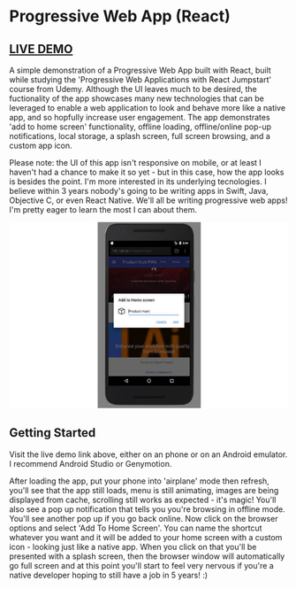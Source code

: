 # Progressive Web App (React)
## [LIVE DEMO](https://react-pwa-70b78.firebaseapp.com/)

A simple demonstration of a Progressive Web App built with React, built while studying the 'Progressive Web Applications with React Jumpstart' course from Udemy. Although the UI leaves much to be desired, the fuctionality of the app showcases many new technologies that can be leveraged to enable a web application to look and behave more like a native app, and so hopfully increase user engagement. The app demonstrates 'add to home screen' functionality, offline loading, offline/online pop-up notifications, local storage, a splash screen, full screen browsing, and a custom app icon.

Please note: the UI of this app isn't responsive on mobile, or at least I haven't had a chance to make it so yet - but in this case, how the app looks is besides the point. I'm more interested in its underlying tecnologies. I believe within 3 years nobody's going to be writing apps in Swift, Java, Objective C, or even React Native. We'll all be writing progressive web apps! I'm pretty eager to learn the most I can about them.

![Screenshot of the application.](./pwa.jpg?raw=true "React Progressive Web App.")

## Getting Started

Visit the live demo link above, either on an phone or on an Android emulator. I recommend Android Studio or Genymotion.

After loading the app, put your phone into 'airplane' mode then refresh, you'll see that the app still loads, menu is still animating, images are being displayed from cache, scrolling still works as expected - it's magic! You'll also see a pop up notification that tells you you're browsing in offline mode. You'll see another pop up if you go back online. Now click on the browser options and select 'Add To Home Screen'. You can name the shortcut whatever you want and it will be added to your home screen with a custom icon - looking just like a native app. When you click on that you'll be presented with a splash screen, then the browser window will automatically go full screen and at this point you'll start to feel very nervous if you're a native developer hoping to still have a job in 5 years! :)
